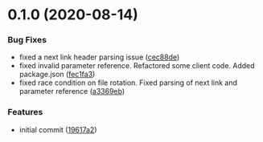 # 0.1.0 (2020-08-14)


### Bug Fixes

* fixed a next link header parsing issue ([cec88de](https://github.com/rfizzle/okta-collector/commit/cec88decbb9304cee25b35bc054fe64d1e172a6d))
* fixed invalid parameter reference. Refactored some client code. Added package.json ([fec1fa3](https://github.com/rfizzle/okta-collector/commit/fec1fa308af008e9b9c35210a65e6d7936407dae))
* fixed race condition on file rotation. Fixed parsing of next link and parameter reference ([a3369eb](https://github.com/rfizzle/okta-collector/commit/a3369eba384e9eda8d8eb5255c79b0a6af3f0106))


### Features

* initial commit ([19617a2](https://github.com/rfizzle/okta-collector/commit/19617a23e2182cb0b6cc64d3b6776d093ffa50f5))




